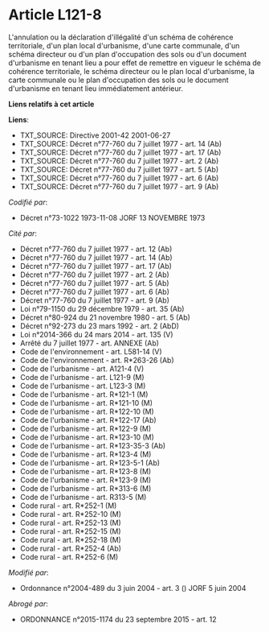 # Article L121-8

L'annulation ou la déclaration d'illégalité d'un schéma de cohérence territoriale, d'un plan local d'urbanisme, d'une carte
communale, d'un schéma directeur ou d'un plan d'occupation des sols ou d'un document d'urbanisme en tenant lieu a pour effet
de remettre en vigueur le schéma de cohérence territoriale, le schéma directeur ou le plan local d'urbanisme, la carte
communale ou le plan d'occupation des sols ou le document d'urbanisme en tenant lieu immédiatement antérieur.

**Liens relatifs à cet article**

**Liens**:

  - TXT_SOURCE: Directive 2001-42 2001-06-27
  - TXT_SOURCE: Décret n°77-760 du 7 juillet 1977 - art. 14 (Ab)
  - TXT_SOURCE: Décret n°77-760 du 7 juillet 1977 - art. 17 (Ab)
  - TXT_SOURCE: Décret n°77-760 du 7 juillet 1977 - art. 2 (Ab)
  - TXT_SOURCE: Décret n°77-760 du 7 juillet 1977 - art. 5 (Ab)
  - TXT_SOURCE: Décret n°77-760 du 7 juillet 1977 - art. 6 (Ab)
  - TXT_SOURCE: Décret n°77-760 du 7 juillet 1977 - art. 9 (Ab)

_Codifié par_:

  - Décret n°73-1022 1973-11-08 JORF 13 NOVEMBRE 1973

_Cité par_:

  - Décret n°77-760 du 7 juillet 1977 - art. 12 (Ab)
  - Décret n°77-760 du 7 juillet 1977 - art. 14 (Ab)
  - Décret n°77-760 du 7 juillet 1977 - art. 17 (Ab)
  - Décret n°77-760 du 7 juillet 1977 - art. 2 (Ab)
  - Décret n°77-760 du 7 juillet 1977 - art. 5 (Ab)
  - Décret n°77-760 du 7 juillet 1977 - art. 6 (Ab)
  - Décret n°77-760 du 7 juillet 1977 - art. 9 (Ab)
  - Loi n°79-1150 du 29 décembre 1979 - art. 35 (Ab)
  - Décret n°80-924 du 21 novembre 1980 - art. 5 (Ab)
  - Décret n°92-273 du 23 mars 1992 - art. 2 (AbD)
  - Loi n°2014-366 du 24 mars 2014 - art. 135 (V)
  - Arrêté du 7 juillet 1977 - art. ANNEXE (Ab)
  - Code de l'environnement - art. L581-14 (V)
  - Code de l'environnement - art. R*263-26 (Ab)
  - Code de l'urbanisme - art. A121-4 (V)
  - Code de l'urbanisme - art. L121-9 (M)
  - Code de l'urbanisme - art. L123-3 (M)
  - Code de l'urbanisme - art. R*121-1 (M)
  - Code de l'urbanisme - art. R*121-10 (M)
  - Code de l'urbanisme - art. R*122-10 (M)
  - Code de l'urbanisme - art. R*122-17 (Ab)
  - Code de l'urbanisme - art. R*122-9 (M)
  - Code de l'urbanisme - art. R*123-10 (M)
  - Code de l'urbanisme - art. R*123-35-3 (Ab)
  - Code de l'urbanisme - art. R*123-4 (M)
  - Code de l'urbanisme - art. R*123-5-1 (Ab)
  - Code de l'urbanisme - art. R*123-8 (M)
  - Code de l'urbanisme - art. R*123-9 (M)
  - Code de l'urbanisme - art. R*313-6 (M)
  - Code de l'urbanisme - art. R313-5 (M)
  - Code rural - art. R*252-1 (M)
  - Code rural - art. R*252-10 (M)
  - Code rural - art. R*252-13 (M)
  - Code rural - art. R*252-15 (M)
  - Code rural - art. R*252-18 (M)
  - Code rural - art. R*252-4 (Ab)
  - Code rural - art. R*252-6 (M)

_Modifié par_:

  - Ordonnance n°2004-489 du 3 juin 2004 - art. 3 () JORF 5 juin 2004

_Abrogé par_:

  - ORDONNANCE n°2015-1174 du 23 septembre 2015 - art. 12
